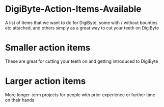 # DigiByte-Action-Items-Available
A list of items that we want to do for DigiByte, some with / without bounties etc attached, and others simply as a great way to cut your teeth on DigiByte

# Smaller action items
These are great for cutting your teeth on and getting introduced to DigiByte

# Larger action items
More longer-term projects for people with prior experience or further time on their hands
